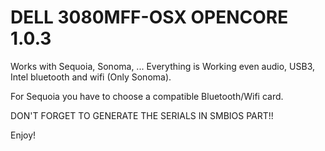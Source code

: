 # DELL 3080MFF-OSX OPENCORE 1.0.3
Works with Sequoia, Sonoma, ...
Everything is Working even audio, USB3, Intel bluetooth and wifi (Only Sonoma).

For Sequoia you have to choose a compatible Bluetooth/Wifi card.

DON'T FORGET TO GENERATE THE SERIALS IN SMBIOS PART!!

Enjoy!
